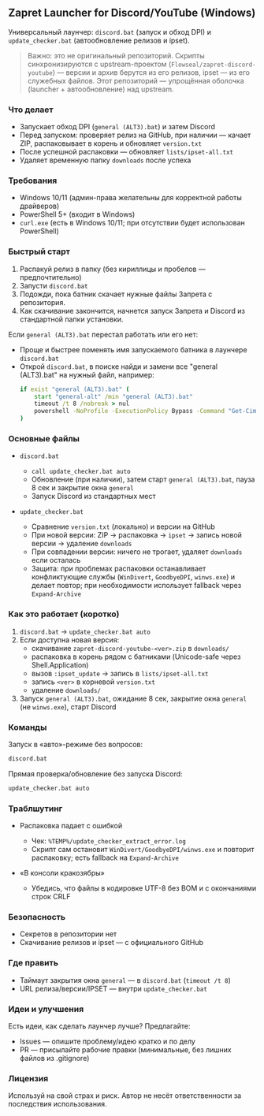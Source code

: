 ## Zapret Launcher for Discord/YouTube (Windows)

Универсальный лаунчер: `discord.bat` (запуск и обход DPI) и `update_checker.bat` (автообновление релизов и ipset).

> Важно: это не оригинальный репозиторий. Скрипты синхронизируются с upstream-проектом (`Flowseal/zapret-discord-youtube`) — версии и архив берутся из его релизов, ipset — из его служебных файлов. Этот репозиторий — упрощённая оболочка (launcher + автообновление) над upstream.

### Что делает
- Запускает обход DPI (`general (ALT3).bat`) и затем Discord
- Перед запуском: проверяет релиз на GitHub, при наличии — качает ZIP, распаковывает в корень и обновляет `version.txt`
- После успешной распаковки — обновляет `lists/ipset-all.txt`
- Удаляет временную папку `downloads` после успеха

### Требования
- Windows 10/11 (админ-права желательны для корректной работы драйверов)
- PowerShell 5+ (входит в Windows)
- `curl.exe` (есть в Windows 10/11; при отсутствии будет использован PowerShell)

### Быстрый старт
1. Распакуй релиз в папку (без кириллицы и пробелов — предпочтительно)
2. Запусти `discord.bat`
3. Подожди, пока батник скачает нужные файлы Запрета с репозитория.
4. Как скачивание закончится, начнется запуск Запрета и Discord из стандартной папки установки.

Если `general (ALT3).bat` перестал работать или его нет:
- Проще и быстрее поменять имя запускаемого батника в лаунчере `discord.bat`
- Открой `discord.bat`, в поиске найди и замени все "general (ALT3).bat" на нужный файл, например:
  ```bat
  if exist "general (ALT3).bat" (
      start "general-alt" /min "general (ALT3).bat"
      timeout /t 8 /nobreak > nul
      powershell -NoProfile -ExecutionPolicy Bypass -Command "Get-CimInstance Win32_Process ^| Where-Object { $_.Name -ieq 'cmd.exe' -and $_.CommandLine -like '*general (ALT3).bat*' } ^| ForEach-Object { try { Stop-Process -Id $_.ProcessId -Force -ErrorAction Stop } catch {} }"
  )
  ```

### Основные файлы
- `discord.bat`
  - `call update_checker.bat auto`
  - Обновление (при наличии), затем старт `general (ALT3).bat`, пауза 8 сек и закрытие окна `general`
  - Запуск Discord из стандартных мест

- `update_checker.bat`
  - Сравнение `version.txt` (локально) и версии на GitHub
  - При новой версии: ZIP → распаковка → `ipset` → запись новой версии → удаление `downloads`
  - При совпадении версии: ничего не трогает, удаляет `downloads` если осталась
  - Защита: при проблемах распаковки останавливает конфликтующие службы (`WinDivert`, `GoodbyeDPI`, `winws.exe`) и делает повтор; при необходимости использует fallback через `Expand-Archive`

### Как это работает (коротко)
1) `discord.bat` → `update_checker.bat auto`
2) Если доступна новая версия:
   - скачивание `zapret-discord-youtube-<ver>.zip` в `downloads/`
   - распаковка в корень рядом с батниками (Unicode-safe через Shell.Application)
   - вызов `:ipset_update` → запись в `lists/ipset-all.txt`
   - запись `<ver>` в корневой `version.txt`
   - удаление `downloads/`
3) Запуск `general (ALT3).bat`, ожидание 8 сек, закрытие окна `general` (не `winws.exe`), старт Discord

### Команды
Запуск в «авто»-режиме без вопросов:
```bat
discord.bat
```
Прямая проверка/обновление без запуска Discord:
```bat
update_checker.bat auto
```

### Траблшутинг
- Распаковка падает с ошибкой
  - Чек: `%TEMP%/update_checker_extract_error.log`
  - Скрипт сам остановит `WinDivert/GoodbyeDPI/winws.exe` и повторит распаковку; есть fallback на `Expand-Archive`

- «В консоли кракозябры»
  - Убедись, что файлы в кодировке UTF-8 без BOM и с окончаниями строк CRLF

### Безопасность
- Секретов в репозитории нет
- Скачивание релизов и ipset — с официального GitHub

### Где править
- Таймаут закрытия окна `general` — в `discord.bat` (`timeout /t 8`)
- URL релиза/версии/IPSET — внутри `update_checker.bat`

### Идеи и улучшения
Есть идеи, как сделать лаунчер лучше? Предлагайте:
- Issues — опишите проблему/идею кратко и по делу
- PR — присылайте рабочие правки (минимальные, без лишних файлов из .gitignore)

### Лицензия
Используй на свой страх и риск. Автор не несёт ответственности за последствия использования.


